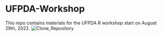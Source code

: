 # UFPDA-Workshop
This repo contains materials for the UFPDA R workshop start on August 29th, 2022. 
![Clone_Repository](https://user-images.githubusercontent.com/70076792/187486991-bdc82920-d21c-42be-b59a-1b78b4bb0a01.gif)
